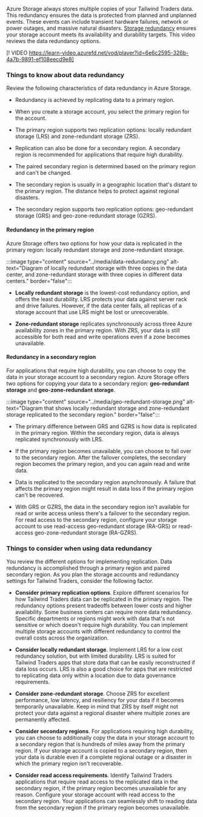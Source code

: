 
Azure Storage always stores multiple copies of your Tailwind Traders data. This redundancy ensures the data is protected from planned and unplanned events. These events can include transient hardware failures, network or power outages, and massive natural disasters. [Storage redundancy](/azure/storage/common/storage-redundancy?azure-portal=true) ensures your storage account meets its availability and durability targets. This video reviews the data redundancy options. 

[! VIDEO https://learn-video.azurefd.net/vod/player?id=6e6c2595-326b-4a7b-9891-ef108eecd9e8]


### Things to know about data redundancy

Review the following characteristics of data redundancy in Azure Storage.

- Redundancy is achieved by replicating data to a primary region.

- When you create a storage account, you select the primary region for the account. 

- The primary region supports two replication options: locally redundant storage (LRS) and zone-redundant storage (ZRS).

- Replication can also be done for a secondary region. A secondary region is recommended for applications that require high durability.

- The paired secondary region is determined based on the primary region and can't be changed.

- The secondary region is usually in a geographic location that's distant to the primary region. The distance helps to protect against regional disasters.

- The secondary region supports two replication options: geo-redundant storage (GRS) and geo-zone-redundant storage (GZRS).

#### Redundancy in the primary region

Azure Storage offers two options for how your data is replicated in the primary region: locally redundant storage and zone-redundant storage.

:::image type="content" source="../media/data-redundancy.png" alt-text="Diagram of locally redundant storage with three copies in the data center, and zone-redundant storage with three copies in different data centers." border="false":::

- **Locally redundant storage** is the lowest-cost redundancy option, and offers the least durability. LRS protects your data against server rack and drive failures. However, if the data center fails, all replicas of a storage account that use LRS might be lost or unrecoverable.

- **Zone-redundant storage** replicates synchronously across three Azure availability zones in the primary region. With ZRS, your data is still accessible for both read and write operations even if a zone becomes unavailable.

#### Redundancy in a secondary region

For applications that require high durability, you can choose to copy the data in your storage account to a secondary region. Azure Storage offers two options for copying your data to a secondary region: **geo-redundant storage** and **geo-zone-redundant storage**.

:::image type="content" source="../media/geo-redundant-storage.png" alt-text="Diagram that shows locally redundant storage and zone-redundant storage replicated to the secondary region." border="false":::

- The primary difference between GRS and GZRS is how data is replicated in the primary region. Within the secondary region, data is always replicated synchronously with LRS.

- If the primary region becomes unavailable, you can choose to fail over to the secondary region. After the failover completes, the secondary region becomes the primary region, and you can again read and write data.

- Data is replicated to the secondary region asynchronously. A failure that affects the primary region might result in data loss if the primary region can't be recovered.

- With GRS or GZRS, the data in the secondary region isn't available for read or write access unless there's a failover to the secondary region. For read access to the secondary region, configure your storage account to use read-access geo-redundant storage (RA-GRS) or read-access geo-zone-redundant storage (RA-GZRS).

### Things to consider when using data redundancy

You review the different options for implementing replication. Data redundancy is accomplished through a primary region and paired secondary region. As you plan the storage accounts and redundancy settings for Tailwind Traders, consider the following factor.

- **Consider primary replication options**. Explore different scenarios for how Tailwind Traders data can be replicated in the primary region. The redundancy options present tradeoffs between lower costs and higher availability. Some business centers can require more data redundancy. Specific departments or regions might work with data that's not sensitive or which doesn't require high durability. You can implement multiple storage accounts with different redundancy to control the overall costs across the organization.

- **Consider locally redundant storage**. Implement LRS for a low cost redundancy solution, but with limited durability. LRS is suited for Tailwind Traders apps that store data that can be easily reconstructed if data loss occurs. LRS is also a good choice for apps that are restricted to replicating data only within a location due to data governance requirements. 

- **Consider zone-redundant storage**. Choose ZRS for excellent performance, low latency, and resiliency for your data if it becomes temporarily unavailable. Keep in mind that ZRS by itself might not protect your data against a regional disaster where multiple zones are permanently affected.

- **Consider secondary regions**. For applications requiring high durability, you can choose to additionally copy the data in your storage account to a secondary region that is hundreds of miles away from the primary region. If your storage account is copied to a secondary region, then your data is durable even if a complete regional outage or a disaster in which the primary region isn't recoverable.

- **Consider read access requirements**. Identify Tailwind Traders applications that require read access to the replicated data in the secondary region, if the primary region becomes unavailable for any reason. Configure your storage account with read access to the secondary region. Your applications can seamlessly shift to reading data from the secondary region if the primary region becomes unavailable.